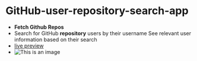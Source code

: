 # GitHub-user-repository-search-app
- **Fetch Github Repos**
- Search for GitHub **repository** users by their username See relevant user information based on their search
- [live preview](https://git-hub-user-repository-search-app.vercel.app/)
- ![This is an image](https://myoctocat.com/assets/images/base-octocat.svg)

